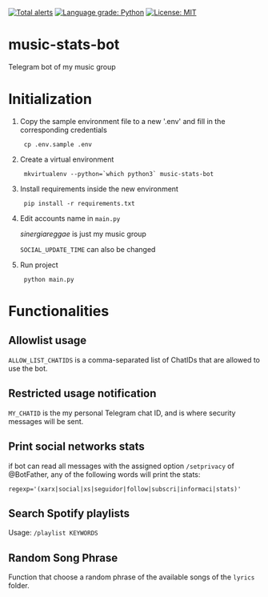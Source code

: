 [![Total alerts](https://img.shields.io/lgtm/alerts/g/martibarri/music-stats-bot.svg?logo=lgtm&logoWidth=18)](https://lgtm.com/projects/g/martibarri/music-stats-bot/alerts/)
[![Language grade: Python](https://img.shields.io/lgtm/grade/python/g/martibarri/music-stats-bot.svg?logo=lgtm&logoWidth=18)](https://lgtm.com/projects/g/martibarri/music-stats-bot/context:python)
[![License: MIT](https://img.shields.io/badge/License-MIT-brightgreen.svg)](https://opensource.org/licenses/MIT)
 
# music-stats-bot
Telegram bot of my music group

# Initialization

1. Copy the sample environment file to a new '.env' and fill in the corresponding credentials

        cp .env.sample .env

2. Create a virtual environment

        mkvirtualenv --python=`which python3` music-stats-bot

3. Install requirements inside the new environment 

        pip install -r requirements.txt

4. Edit accounts name in `main.py`

    _sinergiareggae_ is just my music group

    `SOCIAL_UPDATE_TIME` can also be changed

5. Run project

        python main.py


# Functionalities

## Allowlist usage

`ALLOW_LIST_CHATIDS` is a comma-separated list of ChatIDs that are allowed to use the bot.

## Restricted usage notification

`MY_CHATID` is the my personal Telegram chat ID, and is where security messages will be sent.

## Print social networks stats

if bot can read all messages with the assigned option `/setprivacy` of @BotFather, any of the following words will print the stats:

`regexp='(xarx|social|xs|seguidor|follow|subscri|informaci|stats)'`

## Search Spotify playlists

Usage: `/playlist KEYWORDS`

## Random Song Phrase

Function that choose a random phrase of the available songs of the `lyrics` folder.
